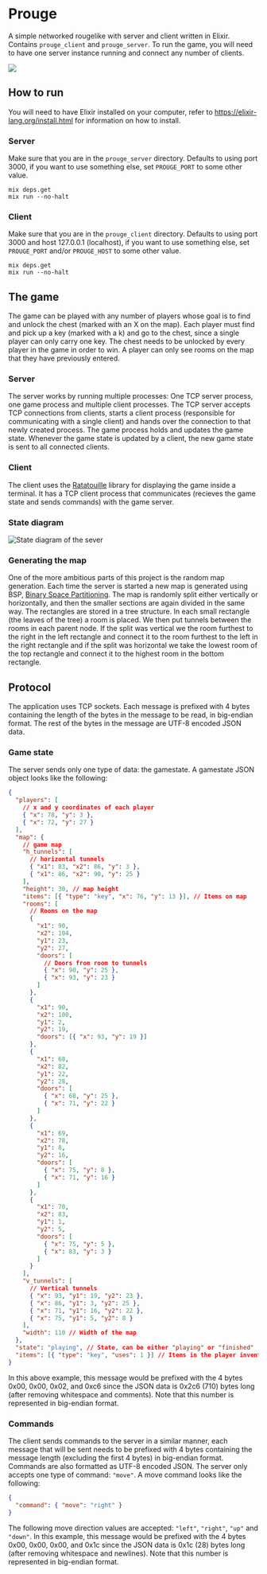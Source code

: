 # Prouge

A simple networked rougelike with server and client written in Elixir. Contains `prouge_client` and `prouge_server`. To run the game, you will need to have one server instance running and connect any number of clients.

![](images/Screenshot.png)

## How to run

You will need to have Elixir installed on your computer, refer to https://elixir-lang.org/install.html for information on how to install.

### Server

Make sure that you are in the `prouge_server` directory. Defaults to using port 3000, if you want to use something else,
set `PROUGE_PORT` to some other value.

```
mix deps.get
mix run --no-halt
```

### Client

Make sure that you are in the `prouge_client` directory. Defaults to using port 3000 and host 127.0.0.1 (localhost), if you want to use something else, set `PROUGE_PORT` and/or `PROUGE_HOST` to some other value.

```
mix deps.get
mix run --no-halt
```

## The game

The game can be played with any number of players whose goal is to find and unlock the chest (marked with an X on the map). Each player must find and pick up a key (marked with a k) and go to the chest, since a single player can only carry one key. The chest needs to be unlocked by every player in the game in order to win. A player can only see rooms on the map that they have previously entered.

### Server

The server works by running multiple processes: One TCP server process, one game process and multiple client processes. The TCP server accepts TCP connections from clients, starts a client process (responsible for communicating with a single client) and hands over the connection to that newly created process. The game process holds and updates the game state. Whenever the game state is updated by a client, the new game state is sent to all connected clients.

### Client

The client uses the [Ratatouille](https://github.com/ndreynolds/ratatouille) library for displaying the game inside a terminal. It has a TCP client process that communicates (recieves the game state and sends commands) with the game server.

### State diagram
![](images/INETstate_diagram.png "State diagram of the sever")

### Generating the map

One of the more ambitious parts of this project is the random map generation. Each time the server is started a new map is generated using BSP, [Binary Space Partitioning](https://en.wikipedia.org/wiki/Binary_space_partitioning). The map is randomly split either vertically or horizontally, and then the smaller sections are again divided in the same way. The rectangles are stored in a tree structure. In each small rectangle (the leaves of the tree) a room is placed. We then put tunnels between the rooms in each parent node. If the split was vertical we the room furthest to the right in the left rectangle and connect it to the room furthest to the left in the right rectangle and if the split was horizontal we take the lowest room of the top rectangle and connect it to the highest room in the bottom rectangle.

## Protocol

The application uses TCP sockets. Each message is prefixed with 4 bytes containing the length of the bytes in the message to be read, in big-endian format. The rest of the bytes in the message are UTF-8 encoded JSON data.

### Game state

The server sends only one type of data: the gamestate. A gamestate JSON object looks like the following:

```json
{
  "players": [
    // x and y coordinates of each player
    { "x": 78, "y": 3 },
    { "x": 72, "y": 27 }
  ],
  "map": {
    // game map
    "h_tunnels": [
      // horizontal tunnels
      { "x1": 83, "x2": 86, "y": 3 },
      { "x1": 86, "x2": 90, "y": 25 }
    ],
    "height": 30, // map height
    "items": [{ "type": "key", "x": 76, "y": 13 }], // Items on map
    "rooms": [
      // Rooms on the map
      {
        "x1": 90,
        "x2": 104,
        "y1": 23,
        "y2": 27,
        "doors": [
          // Doors from room to tunnels
          { "x": 90, "y": 25 },
          { "x": 93, "y": 23 }
        ]
      },
      {
        "x1": 90,
        "x2": 100,
        "y1": 2,
        "y2": 19,
        "doors": [{ "x": 93, "y": 19 }]
      },
      {
        "x1": 68,
        "x2": 82,
        "y1": 22,
        "y2": 28,
        "doors": [
          { "x": 68, "y": 25 },
          { "x": 71, "y": 22 }
        ]
      },
      {
        "x1": 69,
        "x2": 78,
        "y1": 8,
        "y2": 16,
        "doors": [
          { "x": 75, "y": 8 },
          { "x": 71, "y": 16 }
        ]
      },
      {
        "x1": 70,
        "x2": 83,
        "y1": 1,
        "y2": 5,
        "doors": [
          { "x": 75, "y": 5 },
          { "x": 83, "y": 3 }
        ]
      }
    ],
    "v_tunnels": [
      // Vertical tunnels
      { "x": 93, "y1": 19, "y2": 23 },
      { "x": 86, "y1": 3, "y2": 25 },
      { "x": 71, "y1": 16, "y2": 22 },
      { "x": 75, "y1": 5, "y2": 8 }
    ],
    "width": 110 // Width of the map
  },
  "state": "playing", // State, can be either "playing" or "finished"
  "items": [{ "type": "key", "uses": 1 }] // Items in the player inventory, uses is decreased after using it.
}
```

In this above example, this message would be prefixed with the 4 bytes 0x00, 0x00, 0x02, and 0xc6 since the JSON data is 0x2c6 (710) bytes long (after removing whitespace and comments). Note that this number is represented in big-endian format.

### Commands

The client sends commands to the server in a similar manner, each message that will be sent needs to be prefixed with 4 bytes containing the message length (excluding the first 4 bytes) in big-endian format. Commands are also formatted as UTF-8 encoded JSON. The server only accepts one type of command: `"move"`. A move command looks like the following:

```json
{
  "command": { "move": "right" }
}
```
The following move direction values are accepted: `"left"`, `"right"`, `"up"` and `"down"`. In this example, this message would be prefixed with the 4 bytes 0x00, 0x00, 0x00, and 0x1c since the JSON data is 0x1c (28) bytes long (after removing whitespace and newlines). Note that this number is represented in big-endian format.